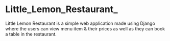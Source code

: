 # Little_Lemon_Restaurant_

Little Lemon Restaurant is a simple web application made using Django where the users can view menu item & their prices as well as they can book a table in the restaurant.
